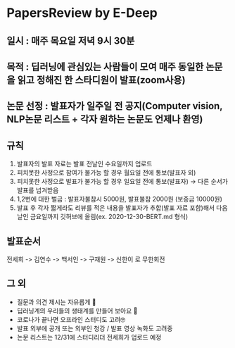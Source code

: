# PapersReview by E-Deep

## **일시** : 매주 목요일 저녁 9시 30분
## **목적** : 딥러닝에 관심있는 사람들이 모여 매주 동일한 논문을 읽고 정해진 한 스타디원이 발표(zoom사용)
## **논문 선정** : 발표자가 일주일 전 공지(Computer vision, NLP논문 리스트 + 각자 원하는 논문도 언제나 환영)

## **규칙**
1. 발표자의 발표 자료는 발표 전날인 수요일까지 업로드
2. 피치못한 사정으로 참여가 불가능 할 경우 월요일 전에 통보(발표자 외)
3. 피치못한 사정으로 발표가 불가능 할 경우 일요일 전에 통보(발표자) → 다른 순서가 발표를 넘겨받음
4. 1,2번에 대한 벌금 : 발표자불참시 5000원, 발표불참 2000원 (보증금 10000원)
5. 발표 후 각자 짧게라도 리뷰를 적은 내용을 발표자가 추합(발표 자료 포함)해서 다음날인 금요일까지 깃허브에 올림(ex. 2020-12-30-BERT.md 형식)

## **발표순서**
전세희 -> 김연수 -> 백서인 -> 구재원 -> 신한이 로 무한회전 

## **그 외**

- 질문과 의견 제시는 자유롭게 🧐
- 딥러닝계의 우리들의 생태계를 만들어 보아요 🤪
- 코로나가 끝나면 오프라인 스터디도 고려🤓
- 발표 외부에 공개 또는 외부인 청강 / 발표 영상 녹화도 고려중
- 논문 리스트는 12/31에 스터디리더 전세희가 업로드 예정

